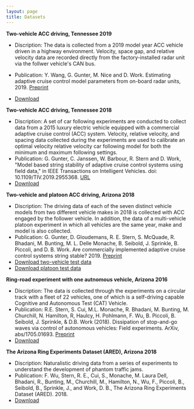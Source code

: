 ```yaml
---
layout: page
title: Datasets
---
```

<strong>Two-vehicle ACC driving, Tennessee 2019</strong>
- Discription: The data is collected from a 2019 model year ACC vehicle driven in a highway environment. Velocity, space gap, and relative velocity data are recorded directly from the factory-installed radar unit via the follwer vehicle's CAN bus.
- Publication: Y. Wang, G. Gunter, M. Nice and D. Work. Estimating adaptive cruise control model parameters from on-board radar units, 2019. <a href="https://arxiv.org/abs/1911.06454">Preprint</a>
- <a href="https://vanderbilt.box.com/s/76m0vmlpzoj2059p047yt0jkx3mtyxdp">Download</a>

    <!-- &lt;p&gt;insert code here&lt;/p&gt; -->
<strong>Two-vehicle ACC driving, Tennessee 2018</strong>
- Discription: A set of car following experiments are conducted to collect data from a 2015 luxury electric vehicle equipped with a commercial adaptive cruise control (ACC) system. Velocity, relative velocity, and spacing data collected during the experiments are used to calibrate an optimal velocity relative velocity car following model for both the minimum and maximum following settings.
- Publication: G. Gunter, C. Janssen, W. Barbour, R. Stern and D. Work, "Model based string stability of adaptive cruise control systems using field data," in IEEE Transactions on Intelligent Vehicles. doi: 10.1109/TIV.2019.2955368. <a href="http://ieeexplore.ieee.org/stamp/stamp.jsp?tp=&arnumber=8910461&isnumber=7448921">URL</a>
- <a href="#">Download</a>


<strong>Two-vehicle and platoon ACC driving, Arizona 2018</strong>
- Discription: The driving data of each of the seven distinct vehicle models from two different vehicle makes in 2018 is collected with ACC engaged by the follower vehicle. In addition, the data of a multi-vehicle platoon experiment in which all vehicles are the same year, make and model is also collected.
- Publication: G. Gunter, D. Gloudemans, R. E. Stern, S. McQuade, R. Bhadani, M. Bunting, M. L. Delle Monache, B. Seibold, J. Sprinkle, B. Piccoli, and D. B. Work. Are commercially implemented adaptive cruise control systems string stable? 2019. <a href="https://arxiv.org/abs/1905.02108">Preprint</a>
- <a href="https://vanderbilt.app.box.com/v/accData">Download two-vehicle test data</a>
- <a href="https://vanderbilt.app.box.com/v/accData">Download platoon test data</a>


<strong>Ring-road experiment with one autnomous vehicle, Arizona 2016</strong>
- Discription: The data is collected through the experiments on a circular track with a fleet of 22 vehicles, one of which is a self-driving capable Cognitive and Autonomous Test (CAT) Vehicle.
- Publication: R.E. Stern, S. Cui, M.L. Monache, R. Bhadani, M. Bunting, M. Churchill, N. Hamilton, R, Haulcy, H. Pohlmann, F. Wu, B. Piccoli, B. Seibold, J. Sprinkle, & D.B. Work (2018). Dissipation of stop-and-go waves via control of autonomous vehicles: Field experiments. ArXiv, abs/1705.01693. <a href="https://arxiv.org/abs/1705.01693">Preprint</a>
- <a href="https://doi.org/10.15695/vudata.cee.1">Download</a>


<strong>The Arizona Ring Experiments Dataset (ARED), Arizona 2018</strong>
- Discription: Naturalistic driving data from a series of experiments to understand the development of phantom traffic jams.
- Publication: F. Wu, Stern, R. E., Cui, S., Monache, M. Laura Dell, Bhadani, R., Bunting, M., Churchill, M., Hamilton, N., Wu, F., Piccoli, B., Seibold, B., Sprinkle, J., and Work, D. B., The Arizona Ring Experiments Dataset (ARED). 2018.
- <a href="https://doi.org/10.15695/vudata.cee.2">Download</a>
